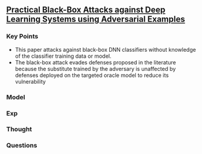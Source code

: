 ## [Practical Black-Box Attacks against Deep Learning Systems using Adversarial Examples](https://arxiv.org/abs/1602.02697)


### Key Points
- This paper attacks against black-box DNN classifiers without knowledge of the classifier training data or model.
- The black-box attack evades defenses proposed in the literature because the substitute trained by the adversary is unaffected by defenses deployed on
the targeted oracle model to reduce its vulnerability

### Model



### Exp


### Thought


### Questions
